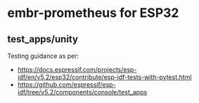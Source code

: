 # embr-prometheus for ESP32

## test_apps/unity

Testing guidance as per:

* https://docs.espressif.com/projects/esp-idf/en/v5.2/esp32/contribute/esp-idf-tests-with-pytest.html
* https://github.com/espressif/esp-idf/tree/v5.2/components/console/test_apps